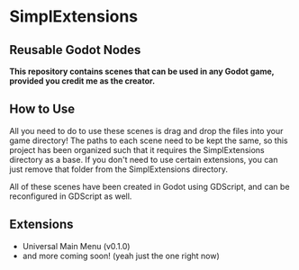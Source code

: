 # SimplExtensions
## Reusable Godot Nodes


**This repository contains scenes that can be used in any Godot game, provided you credit me as the creator.**


## How to Use
All you need to do to use these scenes is drag and drop the files into your game directory! The paths to each scene need to be kept the same, so this project has been organized such that it requires the SimplExtensions directory as a base. If you don't need to use certain extensions, you can just remove that folder from the SimplExtensions directory.

All of these scenes have been created in Godot using GDScript, and can be reconfigured in GDScript as well.


## Extensions
- Universal Main Menu (v0.1.0)
- and more coming soon! (yeah just the one right now)

